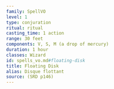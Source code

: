 ```yaml
---
family: SpellVO
level: 1
type: conjuration
ritual: ritual
casting_time: 1 action
range: 30 feet
components: V, S, M (a drop of mercury)
duration: 1 hour
classes: Wizard
id: spells_vo.md#floating-disk
title: Floating Disk
alias: Disque flottant
source: (SRD p146)
---
```


